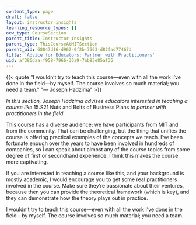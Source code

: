 ```yaml
---
content_type: page
draft: false
layout: instructor_insights
learning_resource_types: []
ocw_type: CourseSection
parent_title: Instructor Insights
parent_type: ThisCourseAtMITSection
parent_uid: 68847d16-d962-0f2b-7563-d82fad77467d
title: 'Advice for Educators: Partner with Practitioners'
uid: af386daa-f958-7966-36a9-7ab93e85af35
---
```

{{< quote "I wouldn’t try to teach this course—even with all the work I’ve done in the field—by myself. The course involves so much material; you need a team." "— Joseph Hadzima" >}}

_In this section, Joseph Hadzima advises educators interested in teaching a course like_ 15.S21 Nuts and Bolts of Business Plans _to partner with practitioners in the field._

This course has a diverse audience; we have participants from MIT and from the community. That can be challenging, but the thing that unifies the course is offering practical examples of the concepts we teach. I’ve been fortunate enough over the years to have been involved in hundreds of companies, so I can speak about almost any of the course topics from some degree of first or secondhand experience. I think this makes the course more captivating.

If you are interested in teaching a course like this, and your background is mostly academic, I would encourage you to get some real practitioners involved in the course. Make sure they’re passionate about their ventures, because then you can provide the theoretical framework (which is key), and they can demonstrate how the theory plays out in practice.

I wouldn’t try to teach this course—even with all the work I’ve done in the field—by myself. The course involves so much material; you need a team.